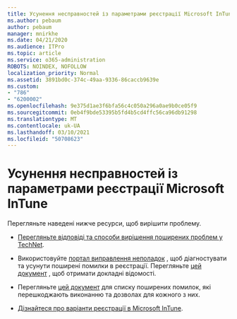 ```yaml
---
title: Усунення несправностей із параметрами реєстрації Microsoft InTune
ms.author: pebaum
author: pebaum
manager: mnirkhe
ms.date: 04/21/2020
ms.audience: ITPro
ms.topic: article
ms.service: o365-administration
ROBOTS: NOINDEX, NOFOLLOW
localization_priority: Normal
ms.assetid: 3891bd0c-374c-49aa-9336-86caccb9639e
ms.custom:
- "786"
- "6200002"
ms.openlocfilehash: 9e375d1ae3f6bfa56c4c050a296a0ae9b0ce05f9
ms.sourcegitcommit: 0eb4f9bde53395b5fd4b5cd4ffc56ca96db91298
ms.translationtype: MT
ms.contentlocale: uk-UA
ms.lasthandoff: 03/10/2021
ms.locfileid: "50708623"
---
```

# <a name="troubleshoot-issues-with-enrollment-options-microsoft-intune"></a>Усунення несправностей із параметрами реєстрації Microsoft InTune

Перегляньте наведені нижче ресурси, щоб вирішити проблему.
  
- [Перегляньте відповіді та способи вирішення поширених проблем у TechNet](https://social.technet.microsoft.com/Forums/home?category=microsoftintune&amp;filter=alltypes&amp;sort=lastpostdesc).

- Використовуйте [портал виправлення неполадок](https://aka.ms/intunetroubleshooting) , щоб діагностувати та усунути поширені помилки в реєстрації. Перегляньте [цей документ](https://docs.microsoft.com/intune/help-desk-operators) , щоб отримати докладні відомості.

- Перегляньте [цей документ](https://docs.microsoft.com/troubleshoot/mem/intune/troubleshoot-device-enrollment-in-intune) для списку поширених помилок, які перешкоджають виконанню та дозволах для кожного з них.

- [Дізнайтеся про варіанти реєстрації в Microsoft InTune](https://docs.microsoft.com/intune/enrollment-options).
